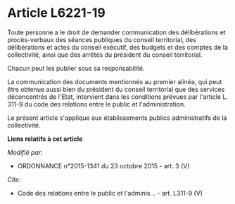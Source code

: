 # Article L6221-19

Toute personne a le droit de demander communication des délibérations et procès-verbaux des séances publiques du conseil
territorial, des délibérations et actes du conseil exécutif, des budgets et des comptes de la collectivité, ainsi que des
arrêtés du président du conseil territorial. 

Chacun peut les publier sous sa responsabilité. 

La communication des documents mentionnés au premier alinéa, qui peut être obtenue aussi bien du président du conseil
territorial que des services déconcentrés de l'Etat, intervient dans les conditions prévues par l'article L. 311-9 du code
des relations entre le public et l'administration. 

Le présent article s'applique aux établissements publics administratifs de la collectivité.

**Liens relatifs à cet article**

_Modifié par_:

  - ORDONNANCE n°2015-1341 du 23 octobre 2015 - art. 3 (V)

_Cite_:

  - Code des relations entre le public et l'adminis... - art. L311-9 (V)
